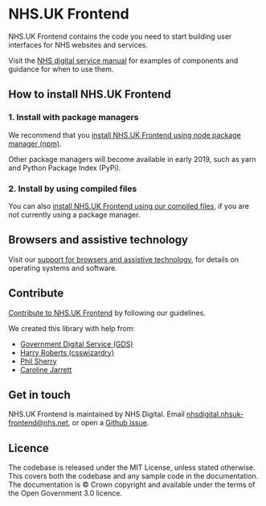 # NHS.UK Frontend

NHS.UK Frontend contains the code you need to start building user interfaces for NHS websites and services.

Visit the [NHS digital service manual](https://beta.nhs.uk/service-manual) for examples of components and guidance for when to use them.

## How to install NHS.UK Frontend

### 1. Install with package managers

We recommend that you [install NHS.UK Frontend using node package manager (npm)](/docs/installation/installing-with-npm.md).

Other package managers will become available in early 2019, such as yarn and Python Package Index (PyPi).

### 2. Install by using compiled files

You can also [install NHS.UK Frontend using our compiled files](/docs/installation/installing-compiled.md), if you are not currently using a package manager.

## Browsers and assistive technology

Visit our [support for browsers and assistive technology](/docs/contributing/coding-standards/browser-support.md), for details on operating systems and software.

## Contribute

[Contribute to NHS.UK Frontend](/docs/contributing/README.md) by following our guidelines.

We created this library with help from:

- [Government Digital Service (GDS)](https://github.com/alphagov/)
- [Harry Roberts (csswizardry)](https://github.com/csswizardry)
- [Phil Sherry](https://github.com/philsherry)
- [Caroline Jarrett](https://twitter.com/cjforms)

## Get in touch

NHS.UK Frontend is maintained by NHS Digital. Email [nhsdigital.nhsuk-frontend@nhs.net](mailto:nhsdigital.nhsuk-frontend@nhs.net), or open a [Github issue](https://github.com/nhsuk/nhsuk-frontend/issues/new/choose).

## Licence

The codebase is released under the MIT License, unless stated otherwise. This covers both the codebase and any sample code in the documentation. The documentation is © Crown copyright and available under the terms of the Open Government 3.0 licence.

